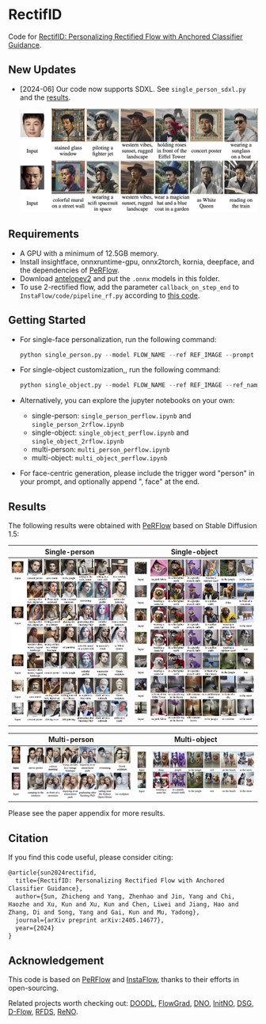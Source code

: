 # RectifID

Code for [RectifID: Personalizing Rectified Flow with Anchored Classifier Guidance](https://arxiv.org/abs/2405.14677).

## New Updates

* [2024-06] Our code now supports SDXL. See `single_person_sdxl.py` and the [results](assets/single_person_sdxl.pdf).

  ![single_person_sdxl](assets/single_person_sdxl.jpg)

## Requirements

* A GPU with a minimum of 12.5GB memory.
* Install insightface, onnxruntime-gpu, onnx2torch, kornia, deepface, and the dependencies of [PeRFlow](https://github.com/magic-research/piecewise-rectified-flow).
* Download [antelopev2](https://github.com/deepinsight/insightface/tree/master/python-package#model-zoo) and put the `.onnx` models in this folder.
* To use 2-rectified flow, add the parameter `callback_on_step_end` to `InstaFlow/code/pipeline_rf.py` according to [this code](https://github.com/huggingface/diffusers/blob/7e808e768a7305b3f8f9e981ad14f2de3598e9a6/src/diffusers/pipelines/stable_diffusion/pipeline_stable_diffusion.py#L757).

## Getting Started

* For single-face personalization, run the following command:

  ```python
  python single_person.py --model FLOW_NAME --ref REF_IMAGE --prompt PROMPT_LIST --out OUT_IMAGE_LIST
  ```

* For single-object customization,, run the following command:

  ```python
  python single_object.py --model FLOW_NAME --ref REF_IMAGE --ref_name REF_NAME --prompt PROMPT_LIST --out OUT_IMAGE_LIST
  ```
  
* Alternatively, you can explore the jupyter notebooks on your own:

  * single-person: `single_person_perflow.ipynb` and `single_person_2rflow.ipynb`
  * single-object: `single_object_perflow.ipynb` and `single_object_2rflow.ipynb`
  * multi-person: `multi_person_perflow.ipynb`
  * multi-object: `multi_object_perflow.ipynb`

* For face-centric generation, please include the trigger word "person" in your prompt, and optionally append ", face" at the end.

## Results

The following results were obtained with [PeRFlow](https://github.com/magic-research/piecewise-rectified-flow) based on Stable Diffusion 1.5:

| Single-person                              | Single-object                              |
| ------------------------------------------ | ------------------------------------------ |
| ![single_person](assets/single_person.jpg) | ![single_object](assets/single_object.jpg) |

| Multi-person                               | Multi-object                               |
| ------------------------------------------ | ------------------------------------------ |
| ![multi_person](assets/multi_person.jpg)   | ![multi_person](assets/multi_object.jpg)   |

Please see the paper appendix for more results.

## Citation

If you find this code useful, please consider citing:

```
@article{sun2024rectifid,
  title={RectifID: Personalizing Rectified Flow with Anchored Classifier Guidance},
  author={Sun, Zhicheng and Yang, Zhenhao and Jin, Yang and Chi, Haozhe and Xu, Kun and Xu, Kun and Chen, Liwei and Jiang, Hao and Zhang, Di and Song, Yang and Gai, Kun and Mu, Yadong},
  journal={arXiv preprint arXiv:2405.14677},
  year={2024}
}
```

## Acknowledgement

This code is based on [PeRFlow](https://github.com/magic-research/piecewise-rectified-flow) and [InstaFlow](https://github.com/gnobitab/InstaFlow), thanks to their efforts in open-sourcing.

Related projects worth checking out: [DOODL](https://github.com/salesforce/DOODL), [FlowGrad](https://github.com/gnobitab/FlowGrad), [DNO](https://github.com/korrawe/Diffusion-Noise-Optimization), [InitNO](https://github.com/xiefan-guo/initno), [DSG](https://github.com/LingxiaoYang2023/DSG2024), [D-Flow](https://arxiv.org/abs/2402.14017), [RFDS](https://github.com/yangxiaofeng/rectified_flow_prior), [ReNO](https://github.com/ExplainableML/ReNO).
